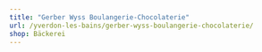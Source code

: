 ```yaml
---
title: "Gerber Wyss Boulangerie-Chocolaterie"
url: /yverdon-les-bains/gerber-wyss-boulangerie-chocolaterie/
shop: Bäckerei
---
```

